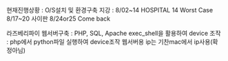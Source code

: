 현재진행상황 :  O/S설치 및 환경구축
지강 : 8/02~14 HOSPITAL 14 Worst Case
			8/17~20 사이판
			8/24or25 Come back

라즈베리파이 웹서버구축 : PHP, SQL, Apache
exec_shell을 활용하여 device 조작 : php에서 python파일 실행하여 device조작
웹서버용 ip는 기찬mac에서 ip사용(확정아님)
